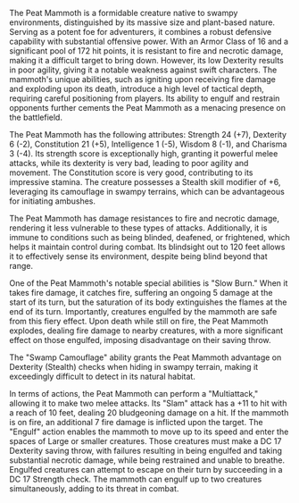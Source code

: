 The Peat Mammoth is a formidable creature native to swampy environments, distinguished by its massive size and plant-based nature. Serving as a potent foe for adventurers, it combines a robust defensive capability with substantial offensive power. With an Armor Class of 16 and a significant pool of 172 hit points, it is resistant to fire and necrotic damage, making it a difficult target to bring down. However, its low Dexterity results in poor agility, giving it a notable weakness against swift characters. The mammoth's unique abilities, such as igniting upon receiving fire damage and exploding upon its death, introduce a high level of tactical depth, requiring careful positioning from players. Its ability to engulf and restrain opponents further cements the Peat Mammoth as a menacing presence on the battlefield.

The Peat Mammoth has the following attributes: Strength 24 (+7), Dexterity 6 (-2), Constitution 21 (+5), Intelligence 1 (-5), Wisdom 8 (-1), and Charisma 3 (-4). Its strength score is exceptionally high, granting it powerful melee attacks, while its dexterity is very bad, leading to poor agility and movement. The Constitution score is very good, contributing to its impressive stamina. The creature possesses a Stealth skill modifier of +6, leveraging its camouflage in swampy terrains, which can be advantageous for initiating ambushes. 

The Peat Mammoth has damage resistances to fire and necrotic damage, rendering it less vulnerable to these types of attacks. Additionally, it is immune to conditions such as being blinded, deafened, or frightened, which helps it maintain control during combat. Its blindsight out to 120 feet allows it to effectively sense its environment, despite being blind beyond that range.

One of the Peat Mammoth's notable special abilities is "Slow Burn." When it takes fire damage, it catches fire, suffering an ongoing 5 damage at the start of its turn, but the saturation of its body extinguishes the flames at the end of its turn. Importantly, creatures engulfed by the mammoth are safe from this fiery effect. Upon death while still on fire, the Peat Mammoth explodes, dealing fire damage to nearby creatures, with a more significant effect on those engulfed, imposing disadvantage on their saving throw. 

The "Swamp Camouflage" ability grants the Peat Mammoth advantage on Dexterity (Stealth) checks when hiding in swampy terrain, making it exceedingly difficult to detect in its natural habitat.

In terms of actions, the Peat Mammoth can perform a "Multiattack," allowing it to make two melee attacks. Its "Slam" attack has a +11 to hit with a reach of 10 feet, dealing 20 bludgeoning damage on a hit. If the mammoth is on fire, an additional 7 fire damage is inflicted upon the target. The "Engulf" action enables the mammoth to move up to its speed and enter the spaces of Large or smaller creatures. Those creatures must make a DC 17 Dexterity saving throw, with failures resulting in being engulfed and taking substantial necrotic damage, while being restrained and unable to breathe. Engulfed creatures can attempt to escape on their turn by succeeding in a DC 17 Strength check. The mammoth can engulf up to two creatures simultaneously, adding to its threat in combat.